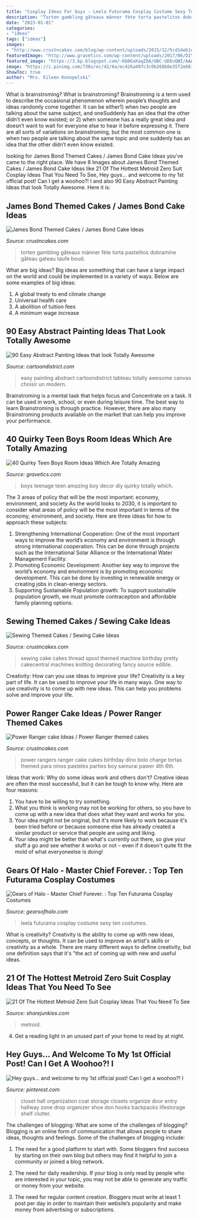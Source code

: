 ```yaml
---
title: "Cosplay Ideas For Guys - Leela Futurama Cosplay Costume Sexy Ten Costumes"
description: "Torten gambling gâteaux männer fète torta pastelitos dobramine gâteau gateau taufe boud"
date: "2023-01-01"
categories:
- "ideas"
tags: ["ideas"]
images:
- "http://www.crustncakes.com/blog/wp-content/uploads/2015/12/5cd14eb1c2ff4553be8010f4e6013ed7.jpg"
featuredImage: "http://www.gravetics.com/wp-content/uploads/2017/06/DIY-Teenage-Boy-Room-Decor.jpg"
featured_image: "https://3.bp.blogspot.com/-Kb0GxKaqZ6A/UBC-UDEvQWI/AAAAAAAAIIs/kqjQ5tGQ_-A/s1600/leela-costume-futurama.jpeg"
image: "https://i.pinimg.com/736x/ec/42/6a/ec426a497c3c0b268b0e35f2e661c842--front-hall-closet-entry-closet.jpg"
ShowToc: true
author: "Mrs. Eileen Konopelski"
---
```



What is brainstroming?
What is brainstroming? Brainstroming is a term used to describe the occasional phenomenon wherein people’s thoughts and ideas randomly come together. It can be either1) when two people are talking about the same subject, and oneSuddenly has an idea that the other didn’t even know existed; or 2) when someone has a really great idea and doesn’t want to wait for everyone else to hear it before expressing it. There are all sorts of variations on brainstroming, but the most common one is when two people are talking about the same topic and one suddenly has an idea that the other didn’t even know existed.

	

		
looking for James Bond Themed Cakes / James Bond Cake Ideas you've came to the right place. We have 8 Images about James Bond Themed Cakes / James Bond Cake Ideas like 21 Of The Hottest Metroid Zero Suit Cosplay Ideas That You Need To See, Hey guys... and welcome to my 1st official post! Can I get a woohoo?! I and also 90 Easy Abstract Painting Ideas that look Totally Awesome. Here it is:
		
    
## James Bond Themed Cakes / James Bond Cake Ideas

<img loading=lazy src="http://www.crustncakes.com/blog/wp-content/uploads/2015/11/45f39c345eae512e201b8aba4c85d7f4.jpg" onerror="this.onerror=null;this.src='https://tse1.mm.bing.net/th?id=OIP.YDDo_tK7Z_9bCkZtb7fg6wHaJ3&amp;pid=15.1';" alt="James Bond Themed Cakes / James Bond Cake Ideas">

_Source: crustncakes.com_

>torten gambling gâteaux männer fète torta pastelitos dobramine gâteau gateau taufe boud. 

	

What are big ideas?
Big ideas are something that can have a large impact on the world and could be implemented in a variety of ways. Below are some examples of big ideas: 
1. A global treaty to end climate change 
2. Universal health care 
3. A abolition of tuition fees 
4. A minimum wage increase 

    
## 90 Easy Abstract Painting Ideas That Look Totally Awesome

<img loading=lazy src="http://www.cartoondistrict.com/wp-content/uploads/2017/06/Easy-Abstract-Painting-Ideas00018-1.jpg" onerror="this.onerror=null;this.src='https://tse3.mm.bing.net/th?id=OIP.mcIiMNuhKMMjuFWigV0ZkQHaM-&amp;pid=15.1';" alt="90 Easy Abstract Painting Ideas that look Totally Awesome">

_Source: cartoondistrict.com_

>easy painting abstract cartoondistrict tableau totally awesome canvas choisir un modern. 

	

Brainstroming is a mental task that helps focus and Concentrate on a task. It can be used in work, school, or even during leisure time. The best way to learn Brainstroming is through practice. However, there are also many Brainstroming products available on the market that can help you improve your performance.

    
## 40 Quirky Teen Boys Room Ideas Which Are Totally Amazing

<img loading=lazy src="http://www.gravetics.com/wp-content/uploads/2017/06/DIY-Teenage-Boy-Room-Decor.jpg" onerror="this.onerror=null;this.src='https://tse4.mm.bing.net/th?id=OIP.FNc_L6PGQuZVq1Vj7myhoAHaKW&amp;pid=15.1';" alt="40 Quirky Teen Boys Room Ideas Which Are Totally Amazing">

_Source: gravetics.com_

>boys teenage teen amazing boy decor diy quirky totally which. 

	

The 3 areas of policy that will be the most important: economy, environment, and society
As the world looks to 2030, it is important to consider what areas of policy will be the most important in terms of the economy, environment, and society. Here are three ideas for how to approach these subjects: 
1. Strengthening International Cooperation: One of the most important ways to improve the world’s economy and environment is through strong international cooperation. This can be done through projects such as the International Solar Alliance or the International Water Management Facility. 
2. Promoting Economic Development: Another key way to improve the world’s economy and environment is by promoting economic development. This can be done by investing in renewable energy or creating jobs in clean-energy sectors. 
3. Supporting Sustainable Population growth: To support sustainable population growth, we must promote contraception and affordable family planning options.

    
## Sewing Themed Cakes / Sewing Cake Ideas

<img loading=lazy src="http://www.crustncakes.com/blog/wp-content/uploads/2015/12/5cd14eb1c2ff4553be8010f4e6013ed7.jpg" onerror="this.onerror=null;this.src='https://tse4.mm.bing.net/th?id=OIP.cDXfabM7ovWvRRpEdWF-VQHaLH&amp;pid=15.1';" alt="Sewing Themed Cakes / Sewing Cake Ideas">

_Source: crustncakes.com_

>sewing cake cakes thread spool themed machine birthday pretty cakecentral machines knitting decorating fancy source edible. 

	

Creativity: How can you use ideas to improve your life?
Creativity is a key part of life. It can be used to improve your life in many ways. One way to use creativity is to come up with new ideas. This can help you problems solve and improve your life.

    
## Power Ranger Cake Ideas / Power Ranger Themed Cakes

<img loading=lazy src="http://www.crustncakes.com/blog/wp-content/uploads/2015/11/e8cb0ec4fe24ca569a7e4d7021982309-714x1024.jpg" onerror="this.onerror=null;this.src='https://tse4.mm.bing.net/th?id=OIP.0Oh_KnQMktND-FM2MkZiKwHaKn&amp;pid=15.1';" alt="Power Ranger cake Ideas / Power Ranger themed cakes">

_Source: crustncakes.com_

>power rangers ranger cake cakes birthday dino bolo charge tortas themed para ninos pasteles parties boy samurai pawer 4th 6th. 

	

Ideas that work: Why do some ideas work and others don't?
Creative ideas are often the most successful, but it can be tough to know why. Here are four reasons:
1. You have to be willing to try something.
2. What you think is working may not be working for others, so you have to come up with a new idea that does what they want and works for you.
3. Your idea might not be original, but it's more likely to work because it's been tried before or because someone else has already created a similar product or service that people are using and liking.
4. Your idea might be better than what's currently out there, so give your stuff a go and see whether it works or not – even if it doesn't quite fit the mold of what everyoneelse is doing!

    
## Gears Of Halo - Master Chief Forever. : Top Ten Futurama Cosplay Costumes

<img loading=lazy src="https://3.bp.blogspot.com/-Kb0GxKaqZ6A/UBC-UDEvQWI/AAAAAAAAIIs/kqjQ5tGQ_-A/s1600/leela-costume-futurama.jpeg" onerror="this.onerror=null;this.src='https://tse3.mm.bing.net/th?id=OIP.Ls-E_1ier9otFI08Qo6AIQHaLH&amp;pid=15.1';" alt="Gears of Halo - Master Chief Forever. : Top Ten Futurama Cosplay Costumes">

_Source: gearsofhalo.com_

>leela futurama cosplay costume sexy ten costumes. 

	

What is creativity?
Creativity is the ability to come up with new ideas, concepts, or thoughts. It can be used to improve an artist's skills or creativity as a whole. There are many different ways to define creativity, but one definition says that it's "the act of coming up with new and useful ideas.

    
## 21 Of The Hottest Metroid Zero Suit Cosplay Ideas That You Need To See

<img loading=lazy src="https://sharejunkies.com/wp-content/uploads/2018/06/zero-suit-cosplay-21.jpg" onerror="this.onerror=null;this.src='https://tse1.mm.bing.net/th?id=OIP.uRKQnPC2ZhSM8Tmrxrdt9wHaL4&amp;pid=15.1';" alt="21 Of The Hottest Metroid Zero Suit Cosplay Ideas That You Need To See">

_Source: sharejunkies.com_

>metroid. 

	

4. Get a reading light in an unused part of your home to read by at night.

    
## Hey Guys... And Welcome To My 1st Official Post! Can I Get A Woohoo?! I

<img loading=lazy src="https://i.pinimg.com/736x/ec/42/6a/ec426a497c3c0b268b0e35f2e661c842--front-hall-closet-entry-closet.jpg" onerror="this.onerror=null;this.src='https://tse4.mm.bing.net/th?id=OIP.4YByurxk6S16mrpo2H6j4QHaMv&amp;pid=15.1';" alt="Hey guys... and welcome to my 1st official post! Can I get a woohoo?! I">

_Source: pinterest.com_

>closet hall organization coat storage closets organize door entry hallway zone drop organizer shoe don hooks backpacks lifestorage shelf clutter. 

	

The challenges of blogging: What are some of the challenges of blogging?
Blogging is an online form of communication that allows people to share ideas, thoughts and feelings. Some of the challenges of blogging include:
1. The need for a good platform to start with. Some bloggers find success by starting on their own blog but others may find it helpful to join a community or joined a blog network.

2. The need for daily readership. If your blog is only read by people who are interested in your topic, you may not be able to generate any traffic or money from your website.

3. The need for regular content creation. Bloggers must write at least 1 post per day in order to maintain their website’s popularity and make money from advertising or subscriptions.


